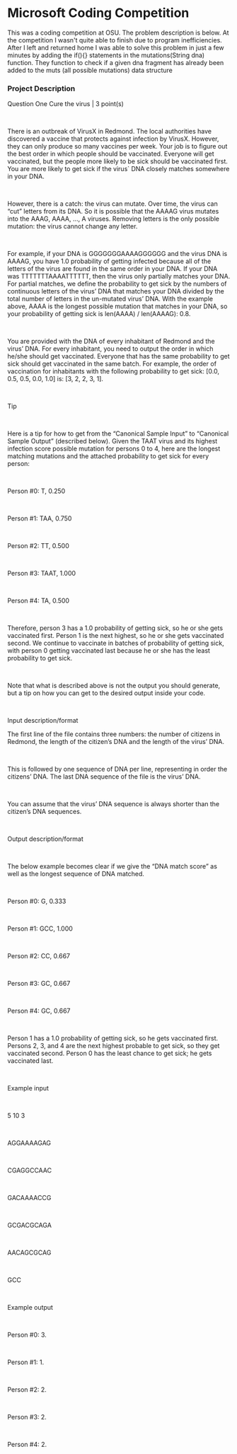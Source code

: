 <h1>Microsoft Coding Competition</h1>

<p>This was a coding competition at OSU. The problem description is below. At the competition I wasn't quite able to finish due to program inefficiencies. After I left and returned home I was able to solve this problem in just a few minutes by adding the if(){} statements in the mutations(String dna) function. They function to check if a given dna fragment has already been added to the muts (all possible mutations) data structure</p>

<h3>Project Description</h3>
<p>Question One Cure the virus | 3 point(s)</p></br>

<p>There is an outbreak of VirusX in Redmond. The local authorities have discovered a vaccine that protects against infection by VirusX. However, they can only produce so many vaccines per week. Your job is to figure out the best order in which people should be vaccinated. Everyone will get vaccinated, but the people more likely to be sick should be vaccinated first. You are more likely to get sick if the virus` DNA closely matches somewhere in your DNA.</p></br>

<p>However, there is a catch: the virus can mutate. Over time, the virus can “cut” letters from its DNA. So it is possible that the AAAAG virus mutates into the AAAG, AAAA, …, A viruses. Removing letters is the only possible mutation: the virus cannot change any letter.</p></br>

<p>For example, if your DNA is GGGGGGGAAAAGGGGGG and the virus DNA is AAAAG, you have 1.0 probability of getting infected because all of the letters of the virus are found in the same order in your DNA. If your DNA was TTTTTTTAAAATTTTTT, then the virus only partially matches your DNA. For partial matches, we define the probability to get sick by the numbers of continuous letters of the virus’ DNA that matches your DNA divided by the total number of letters in the un-mutated virus’ DNA. With the example above, AAAA is the longest possible mutation that matches in your DNA, so your probability of getting sick is len(AAAA) / len(AAAAG): 0.8.</p></br>

<p>You are provided with the DNA of every inhabitant of Redmond and the virus’ DNA. For every inhabitant, you need to output the order in which he/she should get vaccinated. Everyone that has the same probability to get sick should get vaccinated in the same batch. For example, the order of vaccination for inhabitants with the following probability to get sick: [0.0, 0.5, 0.5, 0.0, 1.0] is: [3, 2, 2, 3, 1].</p></br>

<p>Tip</p></br>

<p>Here is a tip for how to get from the “Canonical Sample Input” to “Canonical Sample Output” (described below). Given the TAAT virus and its highest infection score possible mutation for persons 0 to 4, here are the longest matching mutations and the attached probability to get sick for every person:</p></br>

<p>Person #0: T, 0.250</p></br>
<p>Person #1: TAA, 0.750</p></br>
<p>Person #2: TT, 0.500</p></br>
<p>Person #3: TAAT, 1.000</p></br>
<p>Person #4: TA, 0.500</p></br>
<p>Therefore, person 3 has a 1.0 probability of getting sick, so he or she gets vaccinated first. Person 1 is the next highest, so he or she gets vaccinated second. We continue to vaccinate in batches of probability of getting sick, with person 0 getting vaccinated last because he or she has the least probability to get sick.</p></br>

<p>Note that what is described above is not the output you should generate, but a tip on how you can get to the desired output inside your code.</p></br>

<p>Input description/format</br>

<p>The first line of the file contains three numbers: the number of citizens in Redmond, the length of the citizen’s DNA and the length of the virus’ DNA.</p></br>

<p>This is followed by one sequence of DNA per line, representing in order the citizens’ DNA. The last DNA sequence of the file is the virus’ DNA.</p></br>

<p>You can assume that the virus’ DNA sequence is always shorter than the citizen’s DNA sequences.</p></br>

<p>Output description/format</p></br>

<p>The below example becomes clear if we give the “DNA match score” as well as the longest sequence of DNA matched.</p></br>

<p>Person #0: G, 0.333</p></br>
<p>Person #1: GCC, 1.000</p></br>
<p>Person #2: CC, 0.667</p></br>
<p>Person #3: GC, 0.667</p></br>
<p>Person #4: GC, 0.667</p></br>

<p>Person 1 has a 1.0 probability of getting sick, so he gets vaccinated first. Persons 2, 3, and 4 are the next highest probable to get sick, so they get vaccinated second. Person 0 has the least chance to get sick; he gets vaccinated last.</p></br>

<p>Example input</p></br>

<p>5 10 3</p></br>
<p>AGGAAAAGAG</p></br>
<p>CGAGGCCAAC</p></br>
<p>GACAAAACCG</p></br>
<p>GCGACGCAGA</p></br>
<p>AACAGCGCAG</p></br>
<p>GCC</p></br>

<p>Example output</p></br>

<p>Person #0: 3.</p></br>
<p>Person #1: 1.</p></br>
<p>Person #2: 2.</p></br>
<p>Person #3: 2.</p></br>
<p>Person #4: 2.</p>
